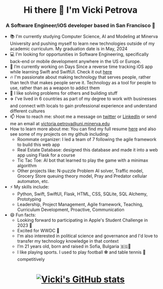 <!--
**vickipetrova/vickipetrova** is a ✨ _special_ ✨ repository because its `README.md` (this file) appears on your GitHub profile.

- 🔭 I’m currently working on ...
- 🌱 I’m currently learning ...
- 👯 I’m looking to collaborate on ...
- 🤔 I’m looking for help with ...
- 💬 Ask me about ...
- 📫 How to reach me: ...
- 😄 Pronouns: ...
- ⚡ Fun fact: ...
-->

<h1 align="center">Hi there 👋 I'm Vicki Petrova</h1>
<h3 align="center">A Software Engineer/iOS developer based in San Francisco 🌁</h3>

- 📚 I'm currently studying Computer Science, AI and Modeling at Minerva University and pushing myself to learn new technologies outside of my academic curriculum. My graduation date is in May, 2024
- 💻 I'm looking for opportunities in Software Engineering, specifically back-end or mobile development anywhere in the US or Europe.
- 🌱 I’m currently working on Days Since a reverse time tracking iOS app while learning Swift and SwiftUI. Check it out [here](https://apps.apple.com/us/app/days-since-track-memories/id1634218216)
- 🔥 I'm passionate about making technology that serves people, rather than tech that makes people serve it. Technology as a tool for people to use, rather than as a weapon to addict them
- 🧠 I like solving problems for others and building stuff
- ✈️ I've lived in 6 countries as part of my degree to work with businesses and connect with locals to gain professional experience and understand different cultures
- 📫 How to reach me: shoot me a message on [twitter](https://twitter.com/vicki_petrovaa) or [LinkedIn](https://www.linkedin.com/in/petrova-v/) or send me an email at victoria.petrova@uni.minerva.edu
- How to learn more about me: You can find my full resume [here](https://github.com/vickipetrova/vickipetrova/blob/main/Resume%20Victoria%20Petrova%202023.docx.pdf) and also see some of my projects on my github including:
  - Roommate organizer: I led a team of 7 following the agile framework to build this web app 
  - Real Estate Database: designed this database and made it into a web app using Flask for a course 
  - Tic Tac Toe: AI bot that learned to play the game with a minimax algorithm
  - Other projects like: N-puzzle Problem AI solver, Traffic model, Grocery Store queuing theory model, Pray and Predator cellular automaton, etc. 
- ⚡ My skills include:
  - Python, Swift, SwiftUI, Flask, HTML, CSS, SQLite, SQL Alchemy, Prototyping
  - Leadership, Project Management, Agile framework, Teaching, Curriculum Development, Proactive, Communication
- 😄 Fun facts:
  - Looking forward to participating in Apple's Student Challenge in 2023 
  - Excited for WWDC 
  - I'm also interested in political science and governance and I'd love to transfer my technology knowledge in that context 
  - I’m 21 years old, born and raised in Sofia, Bulgaria 🇧🇬🦁
  - I like playing sports. I used to play football ⚽️ and table tennis 🏓 competitively



<h1 align = "center">

<!-- Credits: https://github.com/anuraghazra/github-readme-stats -->
[![Vicki's GitHub stats](https://github-readme-stats.vercel.app/api?username=vickipetrova)](https://github.com/anuraghazra/github-readme-stats)
  
</h1>

